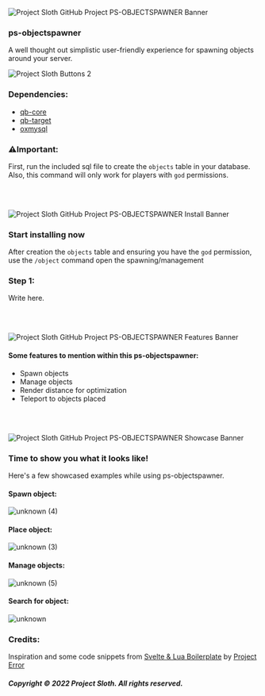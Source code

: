 ![Project Sloth GitHub Project PS-OBJECTSPAWNER Banner](https://user-images.githubusercontent.com/91661118/176777941-9f3dfa83-0da6-47e4-8cc9-5add55e198bc.png)

### ps-objectspawner
A well thought out simplistic user-friendly experience for spawning objects around your server.

![Project Sloth Buttons 2](https://user-images.githubusercontent.com/91661118/176778087-bd5285aa-09ac-4c5f-83d8-53687fab84a9.png)

### Dependencies:
* [qb-core](https://github.com/qbcore-framework/qb-core)
* [qb-target](https://github.com/BerkieBb/qb-target)
* [oxmysql](https://github.com/overextended/oxmysql)

### ⚠️Important:
First, run the included sql file to create the `objects` table in your database. Also, this command will only work for players with `god` permissions.

<br>
<br>

![Project Sloth GitHub Project PS-OBJECTSPAWNER Install Banner](https://user-images.githubusercontent.com/91661118/176777943-37417e7f-0f77-4afb-92ec-fb3fab2e6543.png)


### Start installing now
After creation the `objects` table and ensuring you have the `god` permission, use the `/object` command open the spawning/management


### Step 1:
Write here.

<br>
<br>

![Project Sloth GitHub Project PS-OBJECTSPAWNER Features Banner](https://user-images.githubusercontent.com/91661118/176777942-becd37e0-3186-498f-ae00-ad5281bc2019.png)


#### Some features to mention within this ps-objectspawner:
* Spawn objects
* Manage objects
* Render distance for optimization
* Teleport to objects placed

<br>
<br>

![Project Sloth GitHub Project PS-OBJECTSPAWNER Showcase Banner](https://user-images.githubusercontent.com/91661118/176777945-9f072499-f1d5-41d4-ac56-c06b5064ecc2.png)


### Time to show you what it looks like!
Here's a few showcased examples while using ps-objectspawner.

#### Spawn object:
![unknown (4)](https://user-images.githubusercontent.com/91661118/176781258-063b432c-4f71-40d5-baf8-f74d3d01f6a6.png)

#### Place object:
![unknown (3)](https://user-images.githubusercontent.com/91661118/176781276-f33162bd-58d2-4ad9-977f-0da1ae03e758.png)

#### Manage objects:
![unknown (5)](https://user-images.githubusercontent.com/91661118/176781300-d4f717c8-9b44-43ea-b609-6a3846cb8006.png)

#### Search for object:
![unknown](https://user-images.githubusercontent.com/91661118/176781358-9907494d-2288-4b00-a15b-4d68620f707f.png)

### Credits:
Inspiration and some code snippets from [Svelte & Lua Boilerplate](https://github.com/project-error/svelte-lua-boilerplate) by [Project Error](https://github.com/project-error)

##### Copyright © 2022 Project Sloth. All rights reserved.
